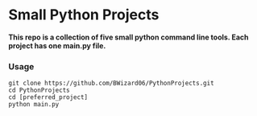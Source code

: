 # Small Python Projects
<b>This repo is a collection of five small python command line tools. Each project has one main.py file.</b>
### Usage
```
git clone https://github.com/BWizard06/PythonProjects.git
cd PythonProjects
cd [preferred_project]
python main.py
```
